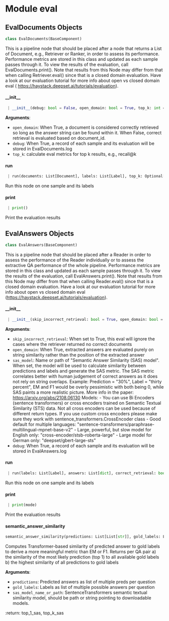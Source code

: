<a name="eval"></a>
# Module eval

<a name="eval.EvalDocuments"></a>
## EvalDocuments Objects

```python
class EvalDocuments(BaseComponent)
```

This is a pipeline node that should be placed after a node that returns a List of Document, e.g., Retriever or
Ranker, in order to assess its performance. Performance metrics are stored in this class and updated as each
sample passes through it. To view the results of the evaluation, call EvalDocuments.print(). Note that results
from this Node may differ from that when calling Retriever.eval() since that is a closed domain evaluation. Have
a look at our evaluation tutorial for more info about open vs closed domain eval (
https://haystack.deepset.ai/tutorials/evaluation).

<a name="eval.EvalDocuments.__init__"></a>
#### \_\_init\_\_

```python
 | __init__(debug: bool = False, open_domain: bool = True, top_k: int = 10)
```

**Arguments**:

- `open_domain`: When True, a document is considered correctly retrieved so long as the answer string can be found within it.
                    When False, correct retrieval is evaluated based on document_id.
- `debug`: When True, a record of each sample and its evaluation will be stored in EvalDocuments.log
- `top_k`: calculate eval metrics for top k results, e.g., recall@k

<a name="eval.EvalDocuments.run"></a>
#### run

```python
 | run(documents: List[Document], labels: List[Label], top_k: Optional[int] = None)
```

Run this node on one sample and its labels

<a name="eval.EvalDocuments.print"></a>
#### print

```python
 | print()
```

Print the evaluation results

<a name="eval.EvalAnswers"></a>
## EvalAnswers Objects

```python
class EvalAnswers(BaseComponent)
```

This is a pipeline node that should be placed after a Reader in order to assess the performance of the Reader
individually or to assess the extractive QA performance of the whole pipeline. Performance metrics are stored in
this class and updated as each sample passes through it. To view the results of the evaluation, call EvalAnswers.print().
Note that results from this Node may differ from that when calling Reader.eval()
since that is a closed domain evaluation. Have a look at our evaluation tutorial for more info about
open vs closed domain eval (https://haystack.deepset.ai/tutorials/evaluation).

<a name="eval.EvalAnswers.__init__"></a>
#### \_\_init\_\_

```python
 | __init__(skip_incorrect_retrieval: bool = True, open_domain: bool = True, sas_model: str = None, debug: bool = False)
```

**Arguments**:

- `skip_incorrect_retrieval`: When set to True, this eval will ignore the cases where the retriever returned no correct documents
- `open_domain`: When True, extracted answers are evaluated purely on string similarity rather than the position of the extracted answer
- `sas_model`: Name or path of "Semantic Answer Similarity (SAS) model". When set, the model will be used to calculate similarity between predictions and labels and generate the SAS metric.
                  The SAS metric correlates better with human judgement of correct answers as it does not rely on string overlaps.
                  Example: Prediction = "30%", Label = "thirty percent", EM and F1 would be overly pessimistic with both being 0, while SAS paints a more realistic picture.
                  More info in the paper: https://arxiv.org/abs/2108.06130
                  Models:
                  - You can use Bi Encoders (sentence transformers) or cross encoders trained on Semantic Textual Similarity (STS) data.
                    Not all cross encoders can be used because of different return types.
                    If you use custom cross encoders please make sure they work with sentence_transformers.CrossEncoder class
                  - Good default for multiple languages: "sentence-transformers/paraphrase-multilingual-mpnet-base-v2"
                  - Large, powerful, but slow model for English only: "cross-encoder/stsb-roberta-large"
                  - Large model for German only: "deepset/gbert-large-sts"
- `debug`: When True, a record of each sample and its evaluation will be stored in EvalAnswers.log

<a name="eval.EvalAnswers.run"></a>
#### run

```python
 | run(labels: List[Label], answers: List[dict], correct_retrieval: bool)
```

Run this node on one sample and its labels

<a name="eval.EvalAnswers.print"></a>
#### print

```python
 | print(mode)
```

Print the evaluation results

<a name="eval.semantic_answer_similarity"></a>
#### semantic\_answer\_similarity

```python
semantic_answer_similarity(predictions: List[List[str]], gold_labels: List[List[str]], sas_model_name_or_path: str = "sentence-transformers/paraphrase-multilingual-mpnet-base-v2") -> Tuple[List[float],List[float]]
```

Computes Transformer-based similarity of predicted answer to gold labels to derive a more meaningful metric than EM or F1.
Returns per QA pair a) the similarity of the most likely prediction (top 1) to all available gold labels
                    b) the highest similarity of all predictions to gold labels

**Arguments**:

- `predictions`: Predicted answers as list of multiple preds per question
- `gold_labels`: Labels as list of multiple possible answers per question
- `sas_model_name_or_path`: SentenceTransformers semantic textual similarity model, should be path or string
                                 pointing to downloadable models.


:return: top_1_sas, top_k_sas

